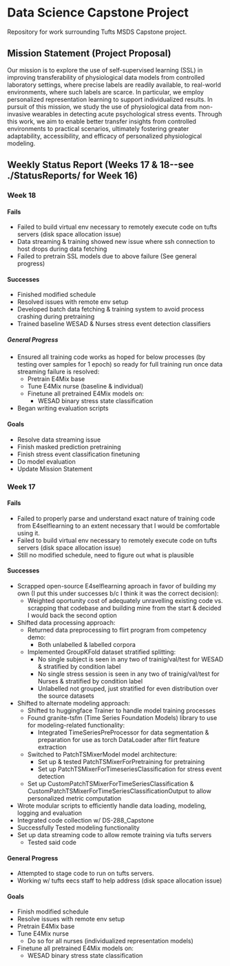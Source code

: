 # Data Science Capstone Project

Repository for work surrounding Tufts MSDS Capstone project.

## Mission Statement (Project Proposal)

Our mission is to explore the use of self-supervised learning (SSL) in improving transferability of physiological data models from controlled laboratory settings, where precise labels are readily available, to real-world environments, where such labels are scarce. In particular, we employ personalized representation learning to support individualized results. In pursuit of this mission, we study the use of physiological data from non-invasive wearables in detecting acute psychological stress events. Through this work, we aim to enable better transfer insights from controlled environments to practical scenarios, ultimately fostering greater adaptability, accessibility, and efficacy of personalized physiological modeling.


## Weekly Status Report (Weeks 17 & 18--see ./StatusReports/ for Week 16)
### Week 18
#### Fails
- Failed to build virtual env necessary to remotely execute code on tufts servers (disk space allocation issue)
- Data streaming & training showed new issue where ssh connection to host drops during data fetching
- Failed to pretrain SSL models due to above failure (See general progress)

#### Successes
- Finished modified schedule
- Resolved issues with remote env setup
- Developed batch data fetching & training system to avoid process crashing during pretraining
- Trained baseline WESAD & Nurses stress event detection classifiers

##### General Progress
- Ensured all training code works as hoped for below processes (by testing over samples for 1 epoch) so ready for full training run once data streaming failure is resolved:
  - Pretrain E4Mix base
  - Tune E4Mix nurse (baseline & individual)
  - Finetune all pretrained E4Mix models on:
    - WESAD binary stress state classification
- Began writing evaluation scripts

#### Goals
- Resolve data streaming issue
- Finish masked prediction pretraining
- Finish stress event classification finetuning
- Do model evaluation
- Update Mission Statement

### Week 17
#### Fails
- Failed to properly parse and understand exact nature of training code from E4selflearning to an extent necessary that I would be comfortable using it.
- Failed to build virtual env necessary to remotely execute code on tufts servers (disk space allocation issue)
- Still no modified schedule, need to figure out what is plausible

#### Successes
- Scrapped open-source E4selflearning aproach in favor of building my own (I put this under successes b/c I think it was the correct decision):
  - Weighted oportunity cost of adequately unravelling existing code vs. scrapping that codebase and building mine from the start & decided I would back the second option
- Shifted data processing approach:
  - Returned data preprocessing to flirt program from competency demo:
    - Both unlabelled & labelled corpora
  - Implemented GroupKFold dataset stratified splitting:
    - No single subject is seen in any two of trainig/val/test for WESAD & stratified by condition label
    - No single stress session is seen in any two of trainig/val/test for Nurses & stratified by condition label
    - Unlabelled not grouped, just stratified for even distribution over the source datasets
- Shifted to alternate modeling approach:
  - Shifted to huggingface Trainer to handle model training processes
  - Found granite-tsfm (Time Series Foundation Models) library to use for modeling-related functionality:
    - Integrated TimeSeriesPreProcessor for data segmentation & preparation for use as torch DataLoader after flirt feature extraction
  - Switched to PatchTSMixerModel model architecture:
    - Set up & tested PatchTSMixerForPretraining for pretraining
    - Set up PatchTSMixerForTimeseriesClassification for stress event detection
  - Set up CustomPatchTSMixerForTimeSeriesClassification & CustomPatchTSMixerForTimeSeriesClassificationOutput to allow personalized metric computation
- Wrote modular scripts to efficiently handle data loading, modeling, logging and evaluation
- Integrated code collection w/ DS-288_Capstone
- Successfully Tested modeling functionality
- Set up data streaming code to allow remote training via tufts servers
  - Tested said code

#### General Progress
- Attempted to stage code to run on tufts servers.
- Working w/ tufts eecs staff to help address (disk space allocation issue)

#### Goals
- Finish modified schedule
- Resolve issues with remote env setup
- Pretrain E4Mix base
- Tune E4Mix nurse
  - Do so for all nurses (individualized representation models)
- Finetune all pretrained E4Mix models on:
  - WESAD binary stress state classification